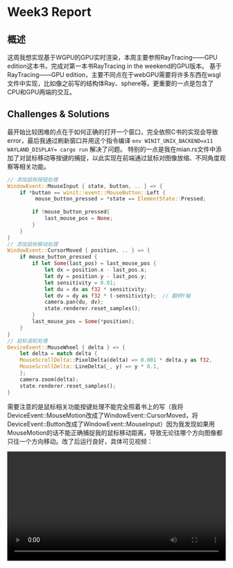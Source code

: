 # Week3 Report
## 概述
这周我想实现基于WGPU的GPU实时渲染，本周主要参照RayTracing——GPU edition这本书，完成对第一本书RayTracing in the weekend的GPU版本。
基于RayTracing——GPU edition，主要不同点在于webGPU需要将许多东西在wsgl文件中实现，比如像之前写的结构体Ray、sphere等。更重要的一点是包含了CPU和GPU两端的交互。
## Challenges & Solutions
最开始比较困难的点在于如何正确的打开一个窗口，完全依照C书的实现会导致error，最后我通过刷新窗口并用这个指令编译 `env WINIT_UNIX_BACKEND=x11 WAYLAND_DISPLAY= cargo run` 解决了问题。
特别的一点是我在mian.rs文件中添加了对鼠标移动等按键的捕捉，以此实现在前端通过鼠标对图像放缩、不同角度观察等相关功能。

```rust
// 添加鼠标按钮处理
WindowEvent::MouseInput { state, button, .. } => {
    if *button == winit::event::MouseButton::Left {
         mouse_button_pressed = *state == ElementState::Pressed;
        
        if !mouse_button_pressed{
            last_mouse_pos = None;
        }
    }
}
// 添加鼠标移动处理
WindowEvent::CursorMoved { position, .. } => {
    if mouse_button_pressed {
        if let Some(last_pos) = last_mouse_pos {
            let dx = position.x - last_pos.x;
            let dy = position.y - last_pos.y;
            let sensitivity = 0.01;
            let du = dx as f32 * sensitivity;
            let dv = dy as f32 * (-sensitivity);  // 翻转Y轴
            camera.pan(du, dv);
            state.renderer.reset_samples();
        }
        last_mouse_pos = Some(*position);
    }
}
// 鼠标滚轮处理
DeviceEvent::MouseWheel { delta } => {
    let delta = match delta {
    MouseScrollDelta::PixelDelta(delta) => 0.001 * delta.y as f32,
    MouseScrollDelta::LineDelta(_, y) => y * 0.1,
    };
    camera.zoom(delta);
    state.renderer.reset_samples();
}
```
需要注意的是鼠标相关功能按键处理不能完全照着书上的写（我将DeviceEvent::MouseMotion改成了WindowEvent::CursorMoved，将DeviceEvent::Button改成了WindowEvent::MouseInput）因为我发现如果用MouseMotion的话不能正确捕捉我的鼠标移动距离，导致无论往哪个方向图像都只往一个方向移动。改了后运行良好，具体可见视频：

<video controls width="100%">
  <source src="./videos/004.mp4" type="video/mp4">
</video>